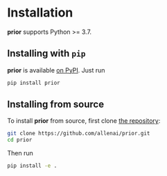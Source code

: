 Installation
============

**prior** supports Python >= 3.7.

## Installing with `pip`

**prior** is available [on PyPI](https://pypi.org/project/prior/). Just run

```bash
pip install prior
```

## Installing from source

To install **prior** from source, first clone [the repository](https://github.com/allenai/prior):

```bash
git clone https://github.com/allenai/prior.git
cd prior
```

Then run

```bash
pip install -e .
```
